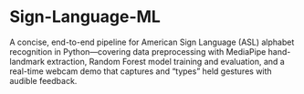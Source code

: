 # Sign-Language-ML
A concise, end-to-end pipeline for American Sign Language (ASL) alphabet recognition in Python—covering data preprocessing with MediaPipe hand-landmark extraction, Random Forest model training and evaluation, and a real-time webcam demo that captures and “types” held gestures with audible feedback.
